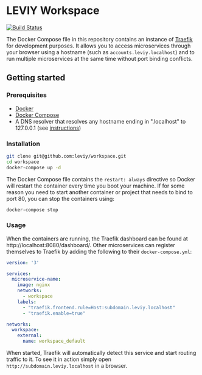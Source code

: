 # LEVIY Workspace

[![Build Status](https://travis-ci.com/leviy/workspace.svg?token=gMER3s1tPFa8FEEFhAM4&branch=master)](https://travis-ci.com/leviy/workspace)

The Docker Compose file in this repository contains an instance of
[Traefik](https://traefik.io/) for development purposes. It allows you to access
microservices through your browser using a hostname (such as
`accounts.leviy.localhost`) and to run multiple microservices at the same time
without port binding conflicts.

## Getting started

### Prerequisites

- [Docker](https://docs.docker.com/install/)
- [Docker Compose](https://docs.docker.com/compose/)
- A DNS resolver that resolves any hostname ending in ".localhost" to 127.0.0.1 (see [instructions](docs/dns.md))

### Installation

```bash
git clone git@github.com:leviy/workspace.git
cd workspace
docker-compose up -d
```

The Docker Compose file contains the `restart: always` directive so Docker will
restart the container every time you boot your machine. If for some reason you
need to start another container or project that needs to bind to port 80, you
can stop the containers using:

```bash
docker-compose stop
```

### Usage

When the containers are running, the Traefik dashboard can be found at
http://localhost:8080/dashboard/. Other microservices can register themselves to
Traefik by adding the following to their `docker-compose.yml`:

```yaml
version: '3'

services:
  microservice-name:
    image: nginx
    networks:
      - workspace
    labels:
      - "traefik.frontend.rule=Host:subdomain.leviy.localhost"
      - "traefik.enable=true"

networks:
  workspace:
    external:
      name: workspace_default
```

When started, Traefik will automatically detect this service and start routing
traffic to it.
To see it in action simply open `http://subdomain.leviy.localhost` in a
browser.

